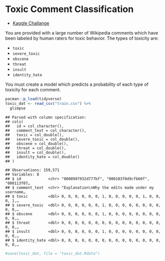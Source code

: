 Toxic Comment Classification
================

-   [Kaggle Challange](https://www.kaggle.com/c/jigsaw-toxic-comment-classification-challenge/data)

You are provided with a large number of Wikipedia comments which have been labeled by human raters for toxic behavior. The types of toxicity are:

-   `toxic`
-   `severe_toxic`
-   `obscene`
-   `threat`
-   `insult`
-   `identity_hate`

You must create a model which predicts a probability of each type of toxicity for each comment.

``` r
pacman::p_load(tidyverse)
toxic_dat <- read_csv("train.csv") %>% 
  glimpse
```

    ## Parsed with column specification:
    ## cols(
    ##   id = col_character(),
    ##   comment_text = col_character(),
    ##   toxic = col_double(),
    ##   severe_toxic = col_double(),
    ##   obscene = col_double(),
    ##   threat = col_double(),
    ##   insult = col_double(),
    ##   identity_hate = col_double()
    ## )

    ## Observations: 159,571
    ## Variables: 8
    ## $ id            <chr> "0000997932d777bf", "000103f0d9cfb60f", "000113f07…
    ## $ comment_text  <chr> "Explanation\nWhy the edits made under my username…
    ## $ toxic         <dbl> 0, 0, 0, 0, 0, 0, 1, 0, 0, 0, 0, 0, 1, 0, 0, 0, 1,…
    ## $ severe_toxic  <dbl> 0, 0, 0, 0, 0, 0, 1, 0, 0, 0, 0, 0, 0, 0, 0, 0, 0,…
    ## $ obscene       <dbl> 0, 0, 0, 0, 0, 0, 1, 0, 0, 0, 0, 0, 0, 0, 0, 0, 0,…
    ## $ threat        <dbl> 0, 0, 0, 0, 0, 0, 0, 0, 0, 0, 0, 0, 0, 0, 0, 0, 0,…
    ## $ insult        <dbl> 0, 0, 0, 0, 0, 0, 1, 0, 0, 0, 0, 0, 0, 0, 0, 0, 0,…
    ## $ identity_hate <dbl> 0, 0, 0, 0, 0, 0, 0, 0, 0, 0, 0, 0, 0, 0, 0, 0, 0,…

``` r
#save(toxic_dat, file = "toxic_dat.Rdata")
```
